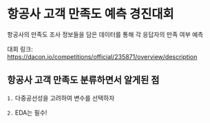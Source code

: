 # 항공사 고객 만족도 예측 경진대회

항공사의 만족도 조사 정보들을 담은 데이터를 통해 각 응답자의 만족 여부 예측

대회 링크: https://dacon.io/competitions/official/235871/overview/description

## 항공사 고객 만족도 분류하면서 알게된 점

`1.` 다중공선성을 고려하여 변수를 선택하자

`2.` EDA는 필수!
